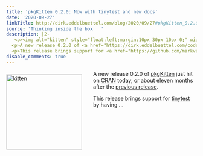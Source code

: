 ```yaml
---
title: 'pkgKitten 0.2.0: Now with tinytest and new docs'
date: '2020-09-27'
linkTitle: http://dirk.eddelbuettel.com/blog/2020/09/27#pkgKitten_0.2.0
source: 'Thinking inside the box   '
description: |2-
   <p><img alt="kitten" style="float:left;margin:10px 30px 10px 0;" width="200" src="http://2.bp.blogspot.com/-rUsj-zdsAls/UY81UzuYHsI/AAAAAAAAAJA/QMiiNxYuvdI/s1600/burmilla-kitten.png"/></p>
  <p>A new release 0.2.0 of <a href="https://dirk.eddelbuettel.com/code/pkgkitten.html">pkgKitten</a> just hit on <a href="https://cran.r-project.org">CRAN</a> today, or about eleven months after the <a href="https://dirk.eddelbuettel.com/blog/2019/10/22#pkgKitten_0.1.5">previous release</a>.</p>
  <p>This release brings support for <a href="https://github.com/markvanderloo/tinytest">tinytest</a> by having ...
disable_comments: true
---
```

 <p><img alt="kitten" style="float:left;margin:10px 30px 10px 0;" width="200" src="http://2.bp.blogspot.com/-rUsj-zdsAls/UY81UzuYHsI/AAAAAAAAAJA/QMiiNxYuvdI/s1600/burmilla-kitten.png"/></p>
<p>A new release 0.2.0 of <a href="https://dirk.eddelbuettel.com/code/pkgkitten.html">pkgKitten</a> just hit on <a href="https://cran.r-project.org">CRAN</a> today, or about eleven months after the <a href="https://dirk.eddelbuettel.com/blog/2019/10/22#pkgKitten_0.1.5">previous release</a>.</p>
<p>This release brings support for <a href="https://github.com/markvanderloo/tinytest">tinytest</a> by having ...